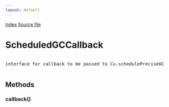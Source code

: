 ```yaml
---
layout: default
---
```

<div id='links'><a href="../index.html">Index</a>
<a href="http://dxr.mozilla.org/mozilla-central/source/js/xpconnect/idl/xpccomponents.idl">Source file</a>
</div>

# ScheduledGCCallback #
<pre>  
interface for callback to be passed to Cu.schedulePreciseGC  
  
</pre>
## Methods ##

### callback() ###
